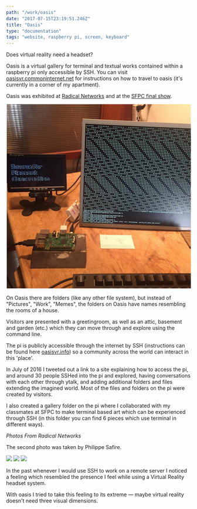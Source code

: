 ```yaml
---
path: "/work/oasis"
date: "2017-07-15T23:19:51.246Z"
title: "Oasis"
type: "documentation"
tags: "website, raspberry pi, screen, keyboard"
---
```


Does virtual reality need a headset?
          
Oasis is a virtual gallery for terminal and textual works contained within a raspberry pi only accessible by SSH.
You can visit <a href="http://oasisvr.commoninternet.net">oasisvr.commoninternet.net</a> for instructions on
how to travel to oasis (it's currently in a corner of my apartment).

Oasis was exhibited at <a href="http://radicalnetworks.org">Radical Networks</a>
and at the <a href="http://sfpc.io/classes/summer2016show/">SFPC final show</a>.

![](img/radnets/sfpc1.png)

On Oasis there are folders (like any other file system), but instead of "Pictures", "Work", "Memes",
the folders on Oasis have names resembling the rooms of a house.
          
Visitors are presented with a greetingroom, as well as an attic, basement and garden (etc.) which they can move through and explore
using the command line.

The pi is publicly accessible through the internet by SSH (instructions can be found here <a href="http://oasisvr.info">oasisvr.info</a>)
so a community across the world can interact in this 'place'.
          
In July of 2016 I tweeted out a link to a site explaining how to access the pi, and around 30 people SSHed into the pi and explored,
having conversations with each other through ytalk,
and adding additional folders and files extending the imagined world.
Most of the files and folders on the pi were created by visitors.
          
I also created a gallery folder on the pi
where I collaborated with my classmates at SFPC to make terminal based art
which can be experienced through SSH (in this folder you can find 6 pieces which use terminal in different ways).

_Photos From Radical Networks_

The second photo was taken by Philippe Safire.

![](img/radnets/rain.JPG)
![](img/radnets/Philippe_Safire_RadNetz2.JPG)
![](img/radnets/closeup.JPG)

In the past whenever I would use SSH to work on a remote
server I noticed a feeling which resembled the presence I feel while using a Virtual Reality headset system.

With oasis I tried to take this feeling to its extreme &mdash;
maybe virtual reality doesn't need three visual dimensions.

